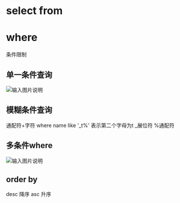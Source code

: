 # select from

# where
条件限制
## 单一条件查询
![输入图片说明](/imgs/2025-09-03/99J6KfUBC2CQfbyg.png)

## 模糊条件查询
通配符+字符
where name like '_t%'
表示第二个字母为t
_展位符 %通配符

## 多条件where
![输入图片说明](/imgs/2025-09-03/XJadPgsXhyd2n4zx.png)

## order by
desc 降序
asc 升序
<!--stackedit_data:
eyJoaXN0b3J5IjpbNTM3MTUzOTE3LC0xNTUyMjUyODAwLC0yNz
kwMzU3MjksMjk0MTE5Mjk3LDQ0MDkwNTYxOV19
-->